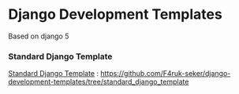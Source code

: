 # Django Development Templates

Based on django 5

### Standard Django Template

[Standard Django Template](https://github.com/F4ruk-seker/django-development-templates/tree/standard_django_template) : https://github.com/F4ruk-seker/django-development-templates/tree/standard_django_template